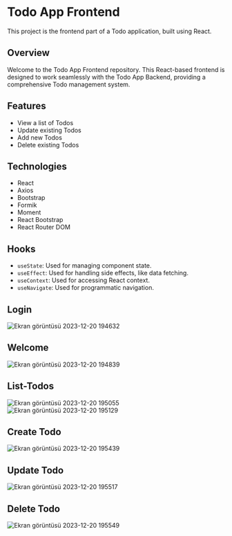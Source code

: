 
# Todo App Frontend

This project is the frontend part of a Todo application, built using React.

## Overview

Welcome to the Todo App Frontend repository. This React-based frontend is designed to work seamlessly with the Todo App Backend, providing a comprehensive Todo management system.

## Features

- View a list of Todos
- Update existing Todos
- Add new Todos
- Delete existing Todos

## Technologies

- React
- Axios
- Bootstrap
- Formik
- Moment
- React Bootstrap
- React Router DOM

## Hooks

- `useState`: Used for managing component state.
- `useEffect`: Used for handling side effects, like data fetching.
- `useContext`: Used for accessing React context.
- `useNavigate`: Used for programmatic navigation.

## Login 
![Ekran görüntüsü 2023-12-20 194632](https://github.com/Taallha/todo-app-frontend/assets/115630680/3f77b94d-a108-44fe-9ffe-dd3f789a453f)

## Welcome 
![Ekran görüntüsü 2023-12-20 194839](https://github.com/Taallha/todo-app-frontend/assets/115630680/018c6a61-e2eb-40a7-97b1-d9a49f205a8a)

## List-Todos
![Ekran görüntüsü 2023-12-20 195055](https://github.com/Taallha/todo-app-frontend/assets/115630680/156aebae-adfb-4fe6-9f98-0a6c10f30ef4)
![Ekran görüntüsü 2023-12-20 195129](https://github.com/Taallha/todo-app-frontend/assets/115630680/ae1ba330-ccce-4b62-8b22-5dc8db226dff)

## Create Todo
![Ekran görüntüsü 2023-12-20 195439](https://github.com/Taallha/todo-app-frontend/assets/115630680/441586ca-c4fb-4529-9919-f16824a0d3ce)


## Update Todo

![Ekran görüntüsü 2023-12-20 195517](https://github.com/Taallha/todo-app-frontend/assets/115630680/4be45266-dfde-4bf6-8b3a-c70c6fd46e00)

## Delete Todo
![Ekran görüntüsü 2023-12-20 195549](https://github.com/Taallha/todo-app-frontend/assets/115630680/eb4bbfb8-ab0d-4a62-bb80-6d023b9fe18a)
